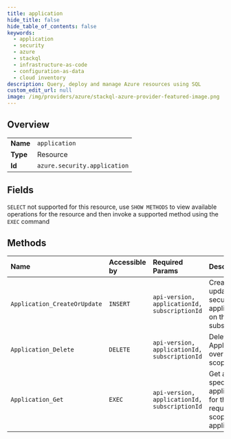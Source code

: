 ```yaml
---
title: application
hide_title: false
hide_table_of_contents: false
keywords:
  - application
  - security
  - azure    
  - stackql
  - infrastructure-as-code
  - configuration-as-data
  - cloud inventory
description: Query, deploy and manage Azure resources using SQL
custom_edit_url: null
image: /img/providers/azure/stackql-azure-provider-featured-image.png
---
```

  
    

## Overview
<table><tbody>
<tr><td><b>Name</b></td><td><code>application</code></td></tr>
<tr><td><b>Type</b></td><td>Resource</td></tr>
<tr><td><b>Id</b></td><td><code>azure.security.application</code></td></tr>
</tbody></table>

## Fields
`SELECT` not supported for this resource, use `SHOW METHODS` to view available operations for the resource and then invoke a supported method using the `EXEC` command  
## Methods
| Name | Accessible by | Required Params | Description |
|:-----|:--------------|:----------------|:------------|
| `Application_CreateOrUpdate` | `INSERT` | `api-version, applicationId, subscriptionId` | Creates or update a security application on the given subscription. |
| `Application_Delete` | `DELETE` | `api-version, applicationId, subscriptionId` | Delete an Application over a given scope |
| `Application_Get` | `EXEC` | `api-version, applicationId, subscriptionId` | Get a specific application for the requested scope by applicationId |
